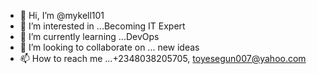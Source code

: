 - 👋 Hi, I’m @mykell101
- 👀 I’m interested in ...Becoming IT Expert
- 🌱 I’m currently learning ...DevOps
- 💞️ I’m looking to collaborate on ... new ideas
- 📫 How to reach me ...+2348038205705, toyesegun007@yahoo.com

<!---
mykell101/mykell101 is a ✨ special ✨ repository because its `README.md` (this file) appears on your GitHub profile.
You can click the Preview link to take a look at your changes.
--->
